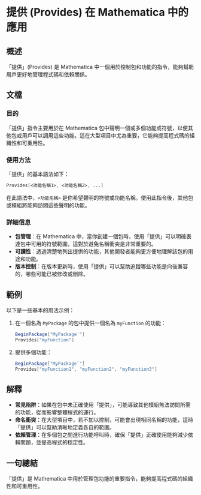 <!--
Meta Description: # 提供 (Provides) 在 Mathematica 中的應用 ## 概述 「提供」(Provides) 是 Mathematica 中一個用於控制包和功能的指令，能夠幫助用戶更好地管理程式碼和依賴關係。 ## 文檔 ### 目的 「提供」指令主要用於在 Mathematica 包中聲明一個或...
Meta Keywords: mathematica, provides, mypackage, myfunction, beginpackage
-->

# 提供 (Provides) 在 Mathematica 中的應用

## 概述
「提供」(Provides) 是 Mathematica 中一個用於控制包和功能的指令，能夠幫助用戶更好地管理程式碼和依賴關係。

## 文檔
### 目的
「提供」指令主要用於在 Mathematica 包中聲明一個或多個功能或符號，以便其他包或用戶可以調用這些功能。這在大型項目中尤為重要，它能夠提高程式碼的組織性和可重用性。

### 使用方法
「提供」的基本語法如下：
```mathematica
Provides[<功能名稱1>, <功能名稱2>, ...]
```
在此語法中，`<功能名稱>` 是你希望聲明的符號或功能名稱。使用此指令後，其他包或模組將能夠訪問這些聲明的功能。

### 詳細信息
- **包管理**：在 Mathematica 中，當你創建一個包時，使用「提供」可以明確表達包中可用的符號範圍，這對於避免名稱衝突是非常重要的。
- **可讀性**：透過清楚地列出提供的功能，其他開發者能夠更方便地理解該包的用途和功能。
- **版本控制**：在版本更新時，使用「提供」可以幫助追蹤哪些功能是向後兼容的，哪些可能已被修改或刪除。

## 範例
以下是一些基本的用法示例：

1. 在一個名為 `MyPackage` 的包中提供一個名為 `myFunction` 的功能：
   ```mathematica
   BeginPackage["MyPackage`"]
   Provides["myFunction"]
   ```

2. 提供多個功能：
   ```mathematica
   BeginPackage["MyPackage`"]
   Provides["myFunction1", "myFunction2", "myFunction3"]
   ```

## 解釋
- **常見陷阱**：如果在包中未正確使用「提供」，可能導致其他模組無法訪問所需的功能，從而影響整體程式的運行。
- **命名衝突**：在大型項目中，若不加以控制，可能會出現相同名稱的功能，這時「提供」可以幫助清晰地定義各自的範圍。
- **依賴管理**：在多個包之間進行功能呼叫時，確保「提供」正確使用能夠減少依賴問題，並提高程式的穩定性。

## 一句總結
「提供」是 Mathematica 中用於管理包功能的重要指令，能夠提高程式碼的組織性和可重用性。